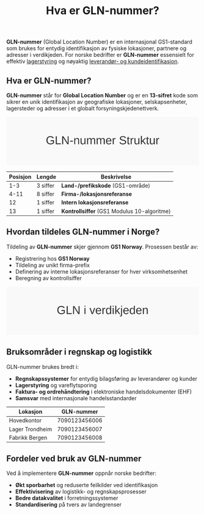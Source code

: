 ﻿---
title: "Hva er GLN-nummer?"
seoTitle: "Hva er GLN-nummer?"
description: '**GLN-nummer** (Global Location Number) er en internasjonal GS1-standard som brukes for entydig identifikasjon av fysiske lokasjoner, partnere og adresser i ver...'
summary: 'Hva et GLN-nummer er, hvordan det brukes til identifisering av virksomheter og lokasjoner i handel og logistikk.'
---

**GLN-nummer** (Global Location Number) er en internasjonal GS1-standard som brukes for entydig identifikasjon av fysiske lokasjoner, partnere og adresser i verdikjeden. For norske bedrifter er **GLN-nummer** essensielt for effektiv [lagerstyring](/blogs/regnskap/hva-er-anleggsmidler "Hva er Anleggsmidler? Komplett Guide til Varige Driftsmidler og Avskrivninger") og nøyaktig [leverandør- og kundeidentifikasjon](/blogs/regnskap/hva-er-organisasjonsnummer "Hva er Organisasjonsnummer? Komplett Guide til Identifikatorer i Norge").


## Hva er GLN-nummer?

**GLN-nummer** står for **Global Location Number** og er en **13-sifret** kode som sikrer en unik identifikasjon av geografiske lokasjoner, selskapsenheter, lagersteder og adresser i et globalt forsyningskjedenettverk.

![GLN-nummer Struktur](gln-struktur.svg)

| Posisjon | Lengde  | Beskrivelse                                           |
|----------|---------|--------------------------------------------------------|
| 1-3      | 3 siffer| **Land-/prefikskode** (GS1-område)                     |
| 4-11     | 8 siffer| **Firma-/lokasjonsreferanse**                          |
| 12       | 1 siffer| **Intern lokasjonsreferanse**                          |
| 13       | 1 siffer| **Kontrollsiffer** (GS1 Modulus 10-algoritme)          |

## Hvordan tildeles GLN-nummer i Norge?

Tildeling av **GLN-nummer** skjer gjennom **GS1 Norway**. Prosessen består av:

* Registrering hos **GS1 Norway**
* Tildeling av unikt firma-prefix
* Definering av interne lokasjonsreferanser for hver virksomhetsenhet
* Beregning av kontrollsiffer

![GLN i verdikjeden](gln-prosess.svg)

## Bruksområder i regnskap og logistikk

GLN-nummer brukes bredt i:

* **Regnskapssystemer** for entydig bilagsføring av leverandører og kunder
* **Lagerstyring** og vareflytsporing
* **Faktura- og ordrehåndtering** i elektroniske handelsdokumenter (EHF)
* **Samsvar** med internasjonale handelsstandarder

| Lokasjon        | GLN-nummer    |
|-----------------|---------------|
| Hovedkontor     | 7090123456006 |
| Lager Trondheim | 7090123456007 |
| Fabrikk Bergen  | 7090123456008 |

## Fordeler ved bruk av GLN-nummer

Ved å implementere **GLN-nummer** oppnår norske bedrifter:

* **Økt sporbarhet** og reduserte feilkilder ved identifikasjon
* **Effektivisering** av logistikk- og regnskapsprosesser
* **Bedre datakvalitet** i forretningssystemer
* **Standardisering** på tvers av landegrenser










